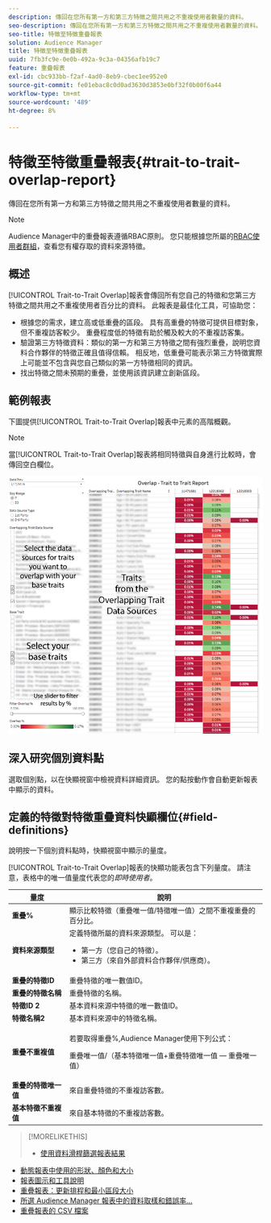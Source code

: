 ```yaml
---
description: 傳回在您所有第一方和第三方特徵之間共用之不重複使用者數量的資料。
seo-description: 傳回在您所有第一方和第三方特徵之間共用之不重複使用者數量的資料。
seo-title: 特徵至特徵重疊報表
solution: Audience Manager
title: 特徵至特徵重疊報表
uuid: 7fb3fc9e-0e0b-492a-9c3a-04356afb19c7
feature: 重疊報表
exl-id: cbc933bb-f2af-4ad0-8eb9-cbec1ee952e0
source-git-commit: fe01ebac8c0d0ad3630d3853e0bf32f0b00f6a44
workflow-type: tm+mt
source-wordcount: '489'
ht-degree: 8%

---
```


# 特徵至特徵重疊報表{#trait-to-trait-overlap-report}

傳回在您所有第一方和第三方特徵之間共用之不重複使用者數量的資料。

>[!NOTE]
>
>Audience Manager中的重疊報表遵循RBAC原則。 您只能根據您所屬的[RBAC使用者群組](/help/using/features/administration/administration-overview.md)，查看您有權存取的資料來源特徵。

<!-- 

c_overlap_reports.xml

 -->

## 概述

[!UICONTROL Trait-to-Trait Overlap]報表會傳回所有您自己的特徵和您第三方特徵之間共用之不重複使用者百分比的資料。 此報表是最佳化工具，可協助您：

* 根據您的需求，建立高或低重疊的區段。 具有高重疊的特徵可提供目標對象，但不重複訪客較少。 重疊程度低的特徵有助於觸及較大的不重複訪客集。
* 驗證第三方特徵資料：類似的第一方和第三方特徵之間有強烈重疊，說明您資料合作夥伴的特徵正確且值得信賴。 相反地，低重疊可能表示第三方特徵實際上可能並不包含與您自己類似的第一方特徵相同的資訊。
* 找出特徵之間未預期的重疊，並使用該資訊建立創新區段。

## 範例報表

下圖提供[!UICONTROL Trait-to-Trait Overlap]報表中元素的高階概觀。

>[!NOTE]
>
>當[!UICONTROL Trait-to-Trait Overlap]報表將相同特徵與自身進行比較時，會傳回空白欄位。

![](assets/trait-to-trait-overlap.png)

## 深入研究個別資料點

選取個別點，以在快顯視窗中檢視資料詳細資訊。 您的點按動作會自動更新報表中顯示的資料。

## 定義的特徵對特徵重疊資料快顯欄位{#field-definitions}

說明按一下個別資料點時，快顯視窗中顯示的量度。

<!-- 

r_t2t_data_pop.xml

 -->

[!UICONTROL Trait-to-Trait Overlap]報表的快顯功能表包含下列量度。 請注意，表格中的唯一值量度代表您的&#x200B;*即時使用者*。

<table id="table_A2A0CFC47C1A404994B82E6630E711A2"> 
 <thead> 
  <tr> 
   <th colname="col1" class="entry"> 量度 </th> 
   <th colname="col2" class="entry"> 說明 </th> 
  </tr>
 </thead>
 <tbody> 
  <tr> 
   <td colname="col1"><b><span class="wintitle"> 重疊%</span></b> </td> 
   <td colname="col2"> 顯示比較特徵（重疊唯一值/特徵唯一值）之間不重複重疊的百分比。 </td> 
  </tr> 
  <tr> 
   <td colname="col1"><b><span class="wintitle"> 資料來源類型</span></b> </td> 
   <td colname="col2">定義特徵所屬的資料來源類型。 可以是： 
    <ul id="ul_0477C04A33FD4F5D998B98984E6554D3"> 
     <li id="li_50FCA48EDB5843AB8FB6C34ED2C0067D">第一方（您自己的特徵）。 </li> 
     <li id="li_4F6148EDAEFE43FA8D505944E9FE3855">第三方（來自外部資料合作夥伴/供應商）。 </li> 
    </ul> </td> 
  </tr> 
  <tr> 
   <td colname="col1"><b><span class="wintitle"> 重疊的特徵ID</span></b> </td> 
   <td colname="col2"> 重疊特徵的唯一數值ID。 </td> 
  </tr> 
  <tr> 
   <td colname="col1"><b><span class="wintitle"> 重疊的特徵名稱</span></b> </td> 
   <td colname="col2"> 重疊特徵的名稱。 </td> 
  </tr>
    <tr> 
   <td colname="col1"><b><span class="wintitle"> 特徵ID 2</span></b> </td> 
   <td colname="col2"> 基本資料來源中特徵的唯一數值ID。 </td> 
  </tr> 
  <tr> 
   <td colname="col1"><b><span class="wintitle"> 特徵名稱2</span></b> </td> 
   <td colname="col2"> 基本資料來源中的特徵名稱。 </td> 
  </tr> 
  <tr> 
   <td colname="col1"><b><span class="wintitle"> 重疊不重複值</span></b> </td> 
   <td colname="col2"> <p>若要取得重疊%,Audience Manager使用下列公式：</p> <p>重疊唯一值/（基本特徵唯一值+重疊特徵唯一值 — 重疊唯一值）</p> </td> 
  </tr> 
  <tr> 
   <td colname="col1"><b><span class="wintitle"> 重疊的特徵唯一值</span></b> </td> 
   <td colname="col2"> 來自重疊特徵的不重複訪客數。 </td> 
  </tr> 
    <tr> 
   <td colname="col1"><b><span class="wintitle"> 基本特徵不重複值</span></b> </td> 
   <td colname="col2"> 來自基本特徵的不重複訪客數。 </td> 
  </tr> 
 </tbody> 
</table>

>[!MORELIKETHIS]
>
>* [使用資料滑桿篩選報表結果](../../reporting/dynamic-reports/data-sliders.md)
* [動態報表中使用的形狀、顏色和大小](../../reporting/dynamic-reports/interactive-report-technology.md#shapes-colors-sizes)
* [報表圖示和工具說明](../../reporting/dynamic-reports/interactive-report-technology.md#icons-tools-explained)
* [重疊報表：更新排程和最小區段大小](../../reporting/dynamic-reports/overlap-minimum-segment-size.md)
* [所選 Audience Manager 報表中的資料取樣和錯誤率...](../../reporting/report-sampling.md)
* [重疊報表的 CSV 檔案](../../reporting/dynamic-reports/overlap-csv-files.md)

